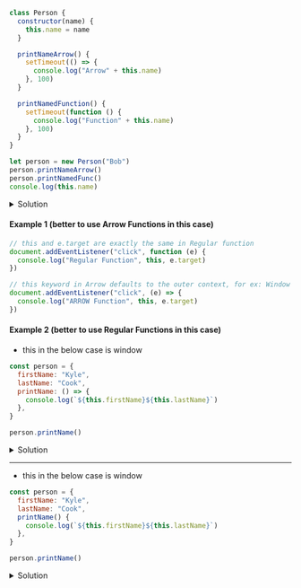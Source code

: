 ```js
class Person {
  constructor(name) {
    this.name = name
  }

  printNameArrow() {
    setTimeout(() => {
      console.log("Arrow" + this.name)
    }, 100)
  }

  printNamedFunction() {
    setTimeout(function () {
      console.log("Function" + this.name)
    }, 100)
  }
}

let person = new Person("Bob")
person.printNameArrow()
person.printNamedFunc()
console.log(this.name)
```

<details>
<summary>Solution</summary>

```js
// ReferenceError: Cannot access 'letVar' before initialization
```

```js
3rd console.log prints nothing
1st console.log Arrow Bob
Function
```

</details>

#### Example 1 (better to use Arrow Functions in this case)

```js
// this and e.target are exactly the same in Regular function
document.addEventListener("click", function (e) {
  console.log("Regular Function", this, e.target)
})

// this keyword in Arrow defaults to the outer context, for ex: Window
document.addEventListener("click", (e) => {
  console.log("ARROW Function", this, e.target)
})
```

#### Example 2 (better to use Regular Functions in this case)

- this in the below case is window

```js
const person = {
  firstName: "Kyle",
  lastName: "Cook",
  printName: () => {
    console.log(`${this.firstName}${this.lastName}`)
  },
}

person.printName()
```

<details>
<summary>Solution</summary>

```js
undefined undefined
```

</details>

---

- this in the below case is window

```js
const person = {
  firstName: "Kyle",
  lastName: "Cook",
  printName() {
    console.log(`${this.firstName}${this.lastName}`)
  },
}

person.printName()
```

<details>
<summary>Solution</summary>

```js
Kyle Cook
```

</details>
